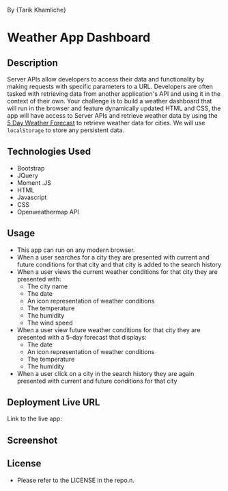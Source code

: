 By {Tarik Khamliche}

# Weather App Dashboard

## Description

Server APIs allow developers to access their data and functionality by making requests with specific parameters to a URL. Developers are often tasked with retrieving data from another application's API and using it in the context of their own. Your challenge is to build a weather dashboard that will run in the browser and feature dynamically updated HTML and CSS, the app will have access to Server APIs and retrieve weather data by using the [5 Day Weather Forecast](https://openweathermap.org/forecast5) to retrieve weather data for cities.
We will use `localStorage` to store any persistent data.

## Technologies Used

- Bootstrap
- JQuery
- Moment .JS
- HTML
- Javascript
- CSS
- Openweathermap API

## Usage

- This app can run on any modern browser.
- When a user searches for a city they are presented with current and future conditions for that city and that city is added to the search history
- When a user views the current weather conditions for that city they are presented with:
  - The city name
  - The date
  - An icon representation of weather conditions
  - The temperature
  - The humidity
  - The wind speed
- When a user view future weather conditions for that city they are presented with a 5-day forecast that displays:
  - The date
  - An icon representation of weather conditions
  - The temperature
  - The humidity
- When a user click on a city in the search history they are again presented with current and future conditions for that city

## Deployment Live URL

Link to the live app:

## Screenshot

## License

- Please refer to the LICENSE in the repo.n.
